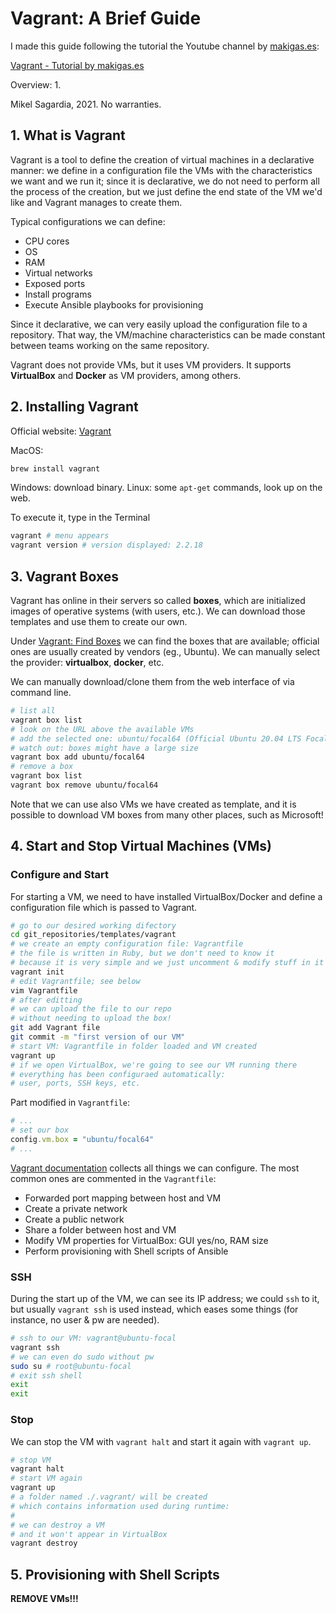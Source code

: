 # Vagrant: A Brief Guide

I made this guide following the tutorial the Youtube channel by [makigas.es](https://www.makigas.es):

[Vagrant - Tutorial by makigas.es](https://www.youtube.com/watch?v=Ud7cmVCNACE&list=PLTd5ehIj0goPCodyeh2ThX37Ceh-2torY)

Overview:
1. 

Mikel Sagardia, 2021. No warranties.

## 1. What is Vagrant

Vagrant is a tool to define the creation of virtual machines in a declarative manner: we define in a configuration file the VMs with the characteristics we want and we run it; since it is declarative, we do not need to perform all the process of the creation, but we just define the end state of the VM we'd like and Vagrant manages to create them.

Typical configurations we can define:
- CPU cores
- OS
- RAM
- Virtual networks
- Exposed ports
- Install programs
- Execute Ansible playbooks for provisioning

Since it declarative, we can very easily upload the configuration file to a repository. That way, the VM/machine characteristics can be made constant between teams working on the same repository.

Vagrant does not provide VMs, but it uses VM providers. It supports **VirtualBox** and **Docker** as VM providers, among others.

## 2. Installing Vagrant

Official website: [Vagrant](https://www.vagrantup.com/)

MacOS:

```bash
brew install vagrant
```

Windows: download binary.
Linux: some `apt-get` commands, look up on the web.

To execute it, type in the Terminal

```bash
vagrant # menu appears
vagrant version # version displayed: 2.2.18
```

## 3. Vagrant Boxes

Vagrant has online in their servers so called **boxes**, which are initialized images of operative systems (with users, etc.). We can download those templates and use them to create our own.

Under [Vagrant: Find Boxes](https://app.vagrantup.com/boxes/search) we can find the boxes that are available; official ones are usually created by vendors (eg., Ubuntu). We can manually select the provider: **virtualbox**, **docker**, etc.

We can manually download/clone them from the web interface of via command line.

```bash
# list all 
vagrant box list
# look on the URL above the available VMs
# add the selected one: ubuntu/focal64 (Official Ubuntu 20.04 LTS Focal Fossa)
# watch out: boxes might have a large size
vagrant box add ubuntu/focal64
# remove a box
vagrant box list
vagrant box remove ubuntu/focal64
```

Note that we can use also VMs we have created as template, and it is possible to download VM boxes from many other places, such as Microsoft!

## 4. Start and Stop Virtual Machines (VMs)

### Configure and Start

For starting a VM, we need to have installed VirtualBox/Docker and define a configuration file which is passed to Vagrant.

```bash
# go to our desired working difectory
cd git_repositories/templates/vagrant
# we create an empty configuration file: Vagrantfile
# the file is written in Ruby, but we don't need to know it
# because it is very simple and we just uncomment & modify stuff in it
vagrant init
# edit Vagrantfile; see below
vim Vagrantfile
# after editting
# we can upload the file to our repo
# without needing to upload the box!
git add Vagrant file
git commit -m "first version of our VM"
# start VM: Vagrantfile in folder loaded and VM created
vagrant up
# if we open VirtualBox, we're going to see our VM running there
# everything has been configuraed automatically:
# user, ports, SSH keys, etc.
```

Part modified in `Vagrantfile`:
```ruby
# ...
# set our box
config.vm.box = "ubuntu/focal64"
# ...
```

[Vagrant documentation](https://www.vagrantup.com/docs) collects all things we can configure. The most common ones are commented in the `Vagrantfile`:
- Forwarded port mapping between host and VM
- Create a private network
- Create a public network
- Share a folder between host and VM
- Modify VM properties for VirtualBox: GUI yes/no, RAM size
- Perform provisioning with Shell scripts of Ansible

### SSH

During the start up of the VM, we can see its IP address; we could `ssh` to it, but usually `vagrant ssh` is used instead, which eases some things (for instance, no user & pw are needed).

```bash
# ssh to our VM: vagrant@ubuntu-focal
vagrant ssh
# we can even do sudo without pw
sudo su # root@ubuntu-focal
# exit ssh shell
exit
exit
```

### Stop

We can stop the VM with `vagrant halt` and start it again with `vagrant up`.

```bash
# stop VM
vagrant halt
# start VM again
vagrant up
# a folder named ./.vagrant/ will be created
# which contains information used during runtime: 
#
# we can destroy a VM
# and it won't appear in VirtualBox
vagrant destroy
```

## 5. Provisioning with Shell Scripts


**REMOVE VMs!!!**